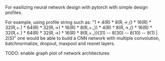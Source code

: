 For easilizing neural network design with pytorch with simple design profiles.

For example, using profile string such as:
"1 * 4(R) * 8(R,->,{) * 16(R) * 32(R,+.) * 64(R) * 32(R,->) * 16(R) * 8(R,+.,}) * 4(R) * 8(R,->,{) * 16(R) * 32(R,+.) * 64(R) * 32(R,->) * 16(R) * 8(R,+.,})(31) -- 8(30) -- 8(10) -- 8(1) | 2(S)"
one would be able to build a CNN network with multiple convolution, batchnormalize, dropout, maxpool and resnet layers.

TODO: enable graph plot of network architectures